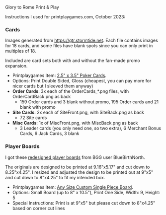 Glory to Rome Print & Play

Instructions I used for printplaygames.com, October 2023:

### Cards
Images generated from https://gtr.stormtide.net. Each file contains images for 18 cards, and some files have blank spots since you can only print in multiples of 18.

Included are card sets both with and without the fan-made promo expansion.

- Printplaygames Item: [2.5" x 3.5" Poker Cards](https://www.printplaygames.com/product/poker-cards). 
- Options: Print Double Sided, Gloss (cheapest, you can pay more for nicer cards but I sleeved them anyway)
- **Order Cards**: 3x each of the OrderCards_*.png files, with OrderCardBack.png as back
  - 159 Order cards and 3 blank without promo, 195 Order cards and 21 blank with promo
- **Site Cards**: 2x each of SiteFront.png, with SiteBack.png as back
  - 72 Site cards
- **Misc Cards**: 1x of MiscFront.png, with MiscBack.png as back
  - 3 Leader cards (you only need one, so two extra), 6 Merchant Bonus Cards, 6 Jack Cards, 3 blank

### Player Boards
I got these [redesigned player boards](https://boardgamegeek.com/filepage/215385/glory-rome-camp-player-aid) from BGG user BlueBirthNorth. 

The originals are designed to be printed at 9.16"x5.17" and cut down to 8.25"x4.25". I resized and adjusted the design to be printed out at 9"x5" and cut down to 8"x4.25" to fit my intended box.

- Printplaygames Item: [Any Size Custom Single Piece Board](https://www.printplaygames.com/product/board-custom-any-size-single-piece/). 
- Options: Small Board (up to 8" x 10.5"), Print One Side, Width: 9, Height: 5
- Special Instructions: Print is at 9"x5" but please cut down to 8"x4.25" based on corner cut lines
